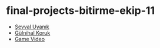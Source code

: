 # final-projects-bitirme-ekip-11
- [Şevval Uyanık](https://github.com/sevvaluyanik)
- [Gülnihal Koruk](https://github.com/gulnihalk)
- [Game Video](https://youtu.be/MsJRdqTfbAk)
 

